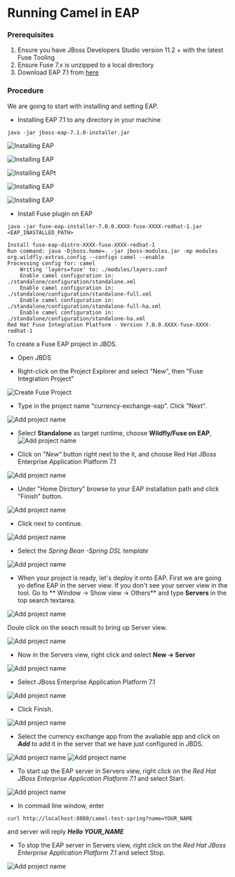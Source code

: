 # Running Camel in EAP

### Prerequisites

1. Ensure you have JBoss Developers Studio version 11.2 + with the latest Fuse Tooling
2. Ensure Fuse 7.x is unzipped to a local directory
3. Download EAP 7.1 from [here](https://developers.redhat.com)

### Procedure

We are going to start with installing and setting EAP. 

- Installing EAP 7.1 to any directory in your machine

```
java -jar jboss-eap-7.1.0-installer.jar
```

![Installing EAP](images/60-install01.png)

![Installing EAP](images/60-install02.png)

![Installing EAPt](images/60-install03.png)

![Installing EAP](images/60-install04.png)

![Installing EAP](images/60-install05.png)

- Install Fuse plugin on EAP 

```
java -jar fuse-eap-installer-7.0.0.XXXX-fuse-XXXX-redhat-1.jar <EAP_INASTALLED_PATH>

Install fuse-eap-distro-XXXX-fuse-XXXX-redhat-1
Run command: java -Djboss.home=. -jar jboss-modules.jar -mp modules org.wildfly.extras.config --configs camel --enable
Processing config for: camel
	Writing 'layers=fuse' to: ./modules/layers.conf
	Enable camel configuration in: ./standalone/configuration/standalone.xml
	Enable camel configuration in: ./standalone/configuration/standalone-full.xml
	Enable camel configuration in: ./standalone/configuration/standalone-full-ha.xml
	Enable camel configuration in: ./standalone/configuration/standalone-ha.xml
Red Hat Fuse Integration Platform - Version 7.0.0.XXXX-fuse-XXXX-redhat-1
```


To create a Fuse EAP project in JBDS. 

- Open JBDS

- Right-click on the Project Explorer and select "New", then "Fuse Integration Project"

![Create Fuse Project](images/60-Step-2.png)

- Type in the project name "currency-exchange-eap".  Click "Next".

![Add project name](images/60-Step-3.png)

- Select **Standalone** as target runtime, choose **Wildfly/Fuse on EAP**, 
![Add project name](images/60-Step-6.png)

- Click on *"New"* button right next to the it, and choose Red Hat JBoss Enterprise Application Platform 7.1 

![Add project name](images/60-Step-4.png)

- Under "Home Dirctory" browse to your EAP installation path and click "Finish" button. 
 
![Add project name](images/60-Step-5.png)

- Click next to continue.

![Add project name](images/60-Step-6.png)

- Select the *Spring Bean -Spring DSL template*

![Add project name](images/60-Step-7.png)

- When your project is ready, let's deploy it onto EAP. First we are going yo define EAP in the server view. If you don't see your server view in the tool. Go to ** Window -> Show view -> Others** and type **Servers** in the top search textarea.  

![Add project name](images/60-Step-8-1.png)

Doule click on the seach result to bring up Server view.

![Add project name](images/60-Step-8-2.png)

- Now in the Servers view, right click and select **New -> Server**

![Add project name](images/60-Step-9-1.png)

- Select JBoss Enterprise Application Platform 7.1
 
![Add project name](images/60-Step-9-2.png)

- Click Finish. 
  
![Add project name](images/60-Step-9-3.png)

- Select the currency exchange app from the avaliable app and click on ***Add*** to add it in the server that we have just configured in JBDS.

![Add project name](images/60-Step-9-4.png)
![Add project name](images/60-Step-9-5.png)

- To start up the EAP server in Servers view, right click on the *Red Hat JBoss Enterprise Application Platform 7.1* and select Start. 

![Add project name](images/60-Step-10.png)

- In commad line window, enter 

```
curl http://localhost:8080/camel-test-spring?name=YOUR_NAME
```

and server will reply ***Hello YOUR_NAME***

- To stop the EAP server in Servers view, right click on the *Red Hat JBoss Enterprise Application Platform 7.1* and select Stop.

![Add project name](ismages/60-Step-11.png)